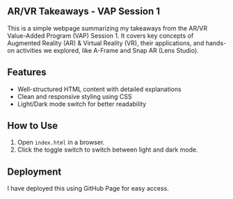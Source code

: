 ## AR/VR Takeaways - VAP Session 1

This is a simple webpage summarizing my takeaways from the AR/VR Value-Added Program (VAP) Session 1. 
It covers key concepts of Augmented Reality (AR) & Virtual Reality (VR), their applications, and hands-on activities we explored, like A-Frame and Snap AR (Lens Studio).

## Features

* Well-structured HTML content with detailed explanations
* Clean and responsive styling using CSS
* Light/Dark mode switch for better readability

## How to Use

1. Open `index.html` in a browser.
2. Click the toggle switch to switch between light and dark mode.

## Deployment

I have deployed this using GitHub Page for easy access.

